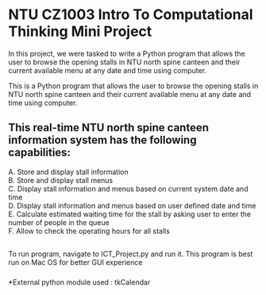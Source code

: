 # NTU CZ1003 Intro To Computational Thinking Mini Project
In this project, we were tasked to write a Python program that allows the user to browse the opening stalls in NTU north spine canteen and their current available menu at any date and time using computer. 

This is a Python program that allows the user to browse the opening stalls in NTU north spine canteen and their current available menu at any date and time using computer. 

## This real-time NTU north spine canteen information system has the following capabilities:  
A. Store and display stall information  
B. Store and display stall menus  
C. Display stall information and menus based on current system date and
time  
D. Display stall information and menus based on user defined date and time  
E. Calculate estimated waiting time for the stall by asking user to enter the
number of people in the queue  
F. Allow to check the operating hours for all stalls  

##
To run program, navigate to ICT_Project.py and run it.
This program is best run on Mac OS for better GUI experience

###
*External python module used : tkCalendar
